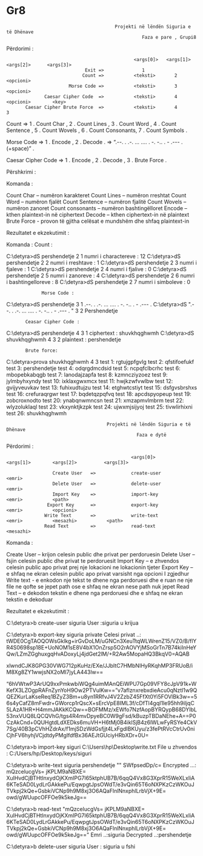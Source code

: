 # Gr8


                                            Projekti në lëndën Siguria e të Dhënave
                                                      Faza e pare , Grupi8

Përdorimi : 


                                                   <args[0]>   <args[1]>      <args[2]>      <args[3]>
                                 Exit =>              1                   
                                Count =>           <teksti>       2           <opcioni>
                           Morse Code =>           <teksti>       3           <opcioni>
                  Caesar Cipher Code  =>           <teksti>       4           <opcioni>        <key>
           Caesar Cipher Brute Force  =>           <teksti>       4               3
                                  
                                  

Count  <opcioni>  =>    1 . Count Char , 2 . Count Lines , 3 . Count Word , 4 . Count Sentence , 5 . Count Wovels , 6 . Count Consonants, 7 . Count Symbols .  

Morse Code <opcioni> =>  1 . Encode , 2 . Decode .
           <teksti> =>  “.--. . .-. ... .... . -. -.. . - .--- .(+space)” .

Caesar Cipher Code <opcioni> =>  1 . Encode , 2 . Decode , 3 . Brute Force .




Përshkrimi : 

Komanda : 

Count Char – numëron karakteret
Count Lines – numëron rreshtat
Count Word – numëron fjalët
Count Sentence – numëron fjalitë
Count Wovels – numëron zanoret
Count consonants – numëron bashtingëlloret
Encode – kthen plaintext-in në ciphertext
Decode – kthen ciphertext-in në plaintext
Brute Force - provon të gjitha celësat e mundshëm dhe shfaq plaintext-in 



Rezultatet e ekzekutimit :

Komanda : 
                     Count :       
                           
C:\detyra>dS pershendetje 2 1
numri i charactereve : 12
C:\detyra>dS pershendetje 2 2
numri i rreshtave : 1
C:\detyra>dS pershendetje 2 3
numri i fjaleve : 1
C:\detyra>dS pershendetje 2 4
numri i fjalive : 0
C:\detyra>dS pershendetje 2 5
numri i zanoreve : 4
C:\detyra>dS pershendetje 2 6
numri i bashtingelloreve : 8
C:\detyra>dS pershendetje 2 7
numri i simboleve : 0


                 Morse Code :
              
C:\detyra>dS pershendetje 3 1
.--. . .-. ... .... . -. -.. . - .--- .
C:\detyra>dS ".--. . .-. ... .... . -. -.. . - .--- . " 3 2
Pershendetje


           Ceasar Cipher Code :

C:\detyra>dS pershendetje 4 3 1
ciphertext : shuvkhqghwmh
C:\detyra>dS shuvkhqghwmh 4 3 2
plaintext : pershendetje
           
           Brute force:
           
C:\detyra>prova shuvkhqghwmh 4 3
test 1: rgtujgpfgvlg
test 2: qfstifoefukf
test 3: pershendetje
test 4: odqrgdmcdsid
test 5: ncpqfclbcrhc
test 6: mbopebkabqgb
test 7: lanodajzapfa
test 8: kzmncziyzoez
test 9: jylmbyhxyndy
test 10: ixklaxgwxmcx
test 11: hwjkzwfvwlbw
test 12: gvijyveuvkav
test 13: fuhixudtujzu
test 14: etghwtcstiyt
test 15: dsfgvsbrshxs
test 16: crefuraqrgwr
test 17: bqdetqzpqfvq
test 18: apcdspyopeup
test 19: zobcroxnodto
test 20: ynabqnwmncsn
test 21: xmzapmvlmbrm
test 22: wlyzoluklaql
test 23: vkxynktjkzpk
test 24: ujwxmjsijyoj
test 25: tivwlirhixni
test 26: shuvkhqghwmh





                                         Projekti në lëndën Siguria e të Dhënave
                                                    Faza e dytë






Përdorimi : 


                                                  <args[0]>         <args[1]>        <args[2]>          <args[3]>

                     Create User   =>             create-user        <emri>      
                     Delete User   =>             delete-user        <emri>              
                     Import Key    =>             import-key         <emri>           <path>              
                   Export Key      =>             export-key         <emri>           <opcioni>  
                  Write Text       =>             write-text         <emri>           <mesazhi>           <path>      
                  Read Text        =>             read-text          <mesazhi>






Komanda : 


Create User – krijon celesin public dhe privat per perdoruesin
Delete User – fsjin celesin public dhe privat te perdoruesit
Import Key – e zhvendos celesin public apo privat prej nje lokacioni ne lokacionin tjeter
Export Key – e shfaq ne ekran celesin public apo privat varsisht nga opcioni I zgjedhur
Write text -  e enkodon nje tekst te dhene nga perdoruesi dhe e ruan ne nje file ne qofte se jepet path ose e shfaq ne ekran nese path nuk jepet
Read Text – e dekodon tekstin e dhene nga perdoruesi dhe e shfaq ne ekran tekstin e dekoduar

          








Rezultatet e ekzekutimit :

  
C:\detyra>b create-user siguria
 User :siguria u krijua


C:\detyra>b export-key siguria private
 Celesi privat ..: 
<RSAKeyValue><Modulus>tWDE0CgTAOQOWsGklkg+irGvDoLM/uGNCn3XeuTtqWLWrenZ15/VZ0/B/flYR4S0698sp18E+UoNOM1sE8V4bX1OnZrsp5O2rAOVYjMSoGrTn7B74kiInHeYQw/LZmZGghuxgqHvADoxyLj4jdGet2lM/+R2Aw5MopaHQ3BkqV0=</Modulus><Exponent>AQAB</Exponent><P>xlwndCJK8GPG30VWG712pKuHz/EXe/JJbItC7HMbNIHyRKqhMP3FRUoB/iM8Xg8ZY1wwjsNX2oMI7jyLA443lw==</P><Q>6hVWtwP3ArUQ9xxPmkwbiWQg4uimMAnQEiWPU7Gp09VFY8cJpV91k+WKefX3LZOgpRAFnZynYoH9Ow2PTVulKw==</Q><DP>v7aflznxrebxdieAcu0qNztl1w9QQEZKurLaKseReq1BZyZ3Bm+u8yn1RRfvJ4V2ZzbZ45FfXt0Yi5FOVlBk3w==</DP><DQ>56s4yCafZ8mFwdr+GWorcp1rQscX+sErcVpE8IML3f/cDfTl4gqI1le95hh9iljqC5LAzA1HR+H4mmJAKkKCQw==</DQ><InverseQ>BOFMMz/xEWfo7NzfAopBYRQypB68DYIbL53nxVUQ8LQCQVhG/tgs4R4mvDpyeBC0W9gFsd/kBuzpTBDaNEhe+A==</InverseQ><D>P0CzAkCnd+0QUHgtdLdXEDks6muVH+H6tMj0B4iklSjB4z6lWLwFyRSYe4CkV7Sg/40B3pCVhHZdrAx/f1mjSDzWdGsfjjt4LxFgdIBKUyu/z3fePtRVcCtrUv0niCjhFV6hyhjVCjdtdyPMgIfdfBx36AEJtGUciyHRbXDr+0U=</D></RSAKeyValue>



C:\detyra>b import-key siguri C:\Users\hp\Desktop\write.txt
 File u zhvendos : C:/Users/hp/Desktop/keys/siguri


C:\detyra>b write-text siguria pershendetje ""
SWfpsedDp/c=
Encrypted ...:        mQzcelucgVs= jKPLM9aNBXE= XulHvdCjBTHtInxydOjKXmIPG7l65ktphUB7B/6qqQ4Vx8G3XprR15WeXLxIiA6KTeSAD0LydLrGAkkePu/EqwpgtJpsOWdT/e3vQin65T6oNXPKzCzWKOuJTVkpj2kQe+GsbkiVCNp9h9M8xj3O6AQaFlnlNnxphlLrbVjX+9E= owd/gWUupcOFFOe9k5keJg==



C:\detyra>b read-text "mQzcelucgVs= jKPLM9aNBXE= XulHvdCjBTHtInxydOjKXmIPG7l65ktphUB7B/6qqQ4Vx8G3XprR15WeXLxIiA6KTeSAD0LydLrGAkkePu/EqwpgtJpsOWdT/e3vQin65T6oNXPKzCzWKOuJTVkpj2kQe+GsbkiVCNp9h9M8xj3O6AQaFlnlNnxphlLrbVjX+9E= owd/gWUupcOFFOe9k5keJg=="
 Emri ..:siguria
 Decrypted ..:pershendetje



C:\detyra>b delete-user siguria
 User : siguria u fshi
